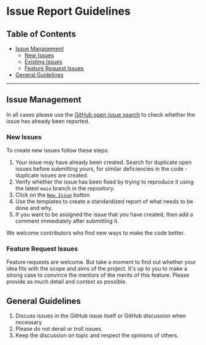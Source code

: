 # Issue Report Guidelines
## Table of Contents

<!-- toc -->

- [Issue Management](#issue-management)
  - [New Issues](#new-issues)
  - [Existing Issues](#existing-issues)
  - [Feature Request Issues](#feature-request-issues)
- [General Guidelines](#general-guidelines)

<!-- tocstop -->

___
## Issue Management

In all cases please use the [GitHub open issue search](https://github.com/avantifellows/college-predictor/issues) to check whether the issue has already been reported.

### New Issues
To create new issues follow these steps:

1. Your issue may have already been created. Search for duplicate open issues before submitting yours, for similar deficiencies in the code - duplicate issues are created.
1. Verify whether the issue has been fixed by trying to reproduce it using the latest `main` branch in the repository.
1. Click on the [`New Issue`](https://github.com/avantifellows/college-predictor/issues/new/choose) button
1. Use the templates to create a standardized report of what needs to be done and why.
1. If you want to be assigned the issue that you have created, then add a comment immediately after submitting it.

We welcome contributors who find new ways to make the code better.

### Feature Request Issues

Feature requests are welcome. But take a moment to find out whether your idea fits with the scope and aims of the project. It's up to you to make a strong case to convince the mentors of the merits of this feature. Please provide as much detail and context as possible.

## General Guidelines

1. Discuss issues in the GitHub issue itself or GitHub discussion when necessary
2. Please do not derail or troll issues.
3. Keep the discussion on topic and respect the opinions of others.
